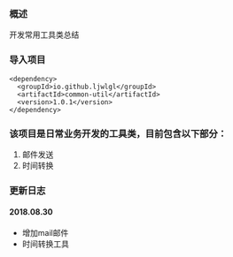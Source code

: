 ### 概述
开发常用工具类总结

### 导入项目
```
<dependency>
  <groupId>io.github.ljwlgl</groupId>
  <artifactId>common-util</artifactId>
  <version>1.0.1</version>
</dependency>
```

### 该项目是日常业务开发的工具类，目前包含以下部分：
1. 邮件发送
2. 时间转换

### 更新日志
#### 2018.08.30
+ 增加mail邮件
+ 时间转换工具
